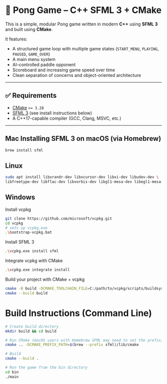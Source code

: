 # 🏓 Pong Game – C++ SFML 3 + CMake

This is a simple, modular Pong game written in modern **C++** using **SFML 3** and built using **CMake**.

It features:
- A structured game loop with multiple game states (`START_MENU`, `PLAYING`, `PAUSED`, `GAME_OVER`)
- A main menu system
- AI-controlled paddle opponent
- Scoreboard and increasing game speed over time
- Clean separation of concerns and object-oriented architecture

---

## ✅ Requirements

- [CMake](https://cmake.org/download/) `>= 3.28`
- [SFML 3](https://www.sfml-dev.org/) (see install instructions below)
- A C++17-capable compiler (GCC, Clang, MSVC, etc.)

---

## Mac Installing SFML 3 on macOS (via Homebrew)

```bash
brew install sfml
```

## Linux

```bash
sudo apt install libxrandr-dev libxcursor-dev libxi-dev libudev-dev \
libfreetype-dev libflac-dev libvorbis-dev libgl1-mesa-dev libegl1-mesa-dev
```

## Windows
Install vcpkg
```bash
git clone https://github.com/microsoft/vcpkg.git
cd vcpkg
# sets up vcpkg.exe
.\bootstrap-vcpkg.bat
```

Install SFML 3
```bash
.\vcpkg.exe install sfml
```

Integrate vcpkg with CMake
```bash
.\vcpkg.exe integrate install
```

Build your project with CMake + vcpkg
```bash
cmake -B build -DCMAKE_TOOLCHAIN_FILE=C:/path/to/vcpkg/scripts/buildsystems/vcpkg.cmake
cmake --build build
```


# Build Instructions (Command Line)
```bash
# Create build directory 
mkdir build && cd build

# Run CMake (macOS users with Homebrew SFML may need to set the prefix)
cmake .. -DCMAKE_PREFIX_PATH=$(brew --prefix sfml)/lib/cmake

# Build
cmake --build .

# Run the game from the bin directory
cd bin
./main
```